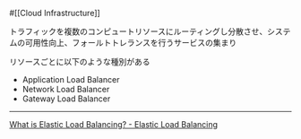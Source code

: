 #[[Cloud Infrastructure]]

トラフィックを複数のコンピュートリソースにルーティングし分散させ、システムの可用性向上、フォールトトレランスを行うサービスの集まり

リソースごとに以下のような種別がある

- Application Load Balancer
- Network Load Balancer
- Gateway Load Balancer

---

[What is Elastic Load Balancing? - Elastic Load Balancing](https://docs.aws.amazon.com/elasticloadbalancing/latest/userguide/what-is-load-balancing.html)